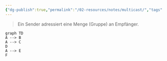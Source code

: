 ```yaml
---
{"dg-publish":true,"permalink":"/02-resources/notes/multicast/","tags":["netzwerk"],"noteIcon":"","updated":"2025-07-12T13:31:41.000+02:00"}
---
```


> Ein Sender adressiert eine Menge (Gruppe)
> an Empfänger.

```mermaid
graph TD
A --> B
A --> C
D
A --> E
F
```

